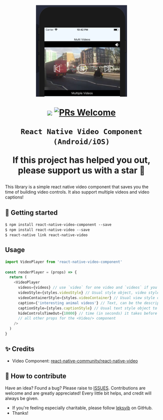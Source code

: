 <h1 align="center">

<p align="center">
  <img src="assets/screenshot.png" height="300px" width="300px" />
</p>

<p align="center">
  <a href="https://www.npmjs.com/package/react-native-video-component"><img src="http://img.shields.io/npm/v/react-native-video-component.svg?style=flat" /></a>
  <a href="https://github.com/leksyib/react-native-video-component/pulls"><img alt="PRs Welcome" src="https://img.shields.io/badge/PRs-welcome-brightgreen.svg" /></a>
</p>


    React Native Video Component (Android/iOS)

If this project has helped you out, please support us with a star 🌟
</h1>
This library is a simple react native video component that saves you the time of building video controls. It also support multiple videos and video captions!


## 📖 Getting started

`$ npm install react-native-video-component --save` <br/>
`$ npm install react-native-video --save` <br/>
`$ react-native link react-native-video` <br/>

## Usage

```javascript
import VideoPlayer from 'react-native-video-component'

const renderPlayer = (props) => {
  return (
    <VideoPlayer
      videos={videos} // use `video` for one video and `videos` if you have an array of videos.
      videoStyle={styles.videoStyle} // Usual style object, video style
      videoContainerStyle={styles.videoContainer} // Usual view style object
      caption={'interesting animal videos'} // Text, can be the description of the video
      captionStyle={styles.captionStyle} // Usual text style object to style the caption
      hideControlsTimeOut={10000} // time (in seconds) it takes before control hides
      // all other props for the <Video/> component
    />
  )
}

```

## ✨ Credits

- Video Component: [react-native-community/react-native-video](https://github.com/react-native-community/react-native-video)

## 🤔 How to contribute
Have an idea? Found a bug? Please raise to [ISSUES](https://github.com/leksyib/react-native-video-component/issues).
Contributions are welcome and are greatly appreciated! Every little bit helps, and credit will always be given.


* If you're feeling especially charitable, please follow [leksyib](https://github.com/leksyib) on GitHub.
* Thanks!
